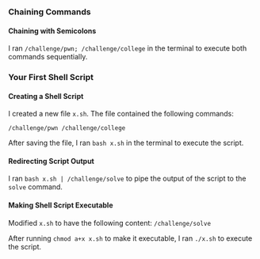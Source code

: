 ### Chaining Commands

#### Chaining with Semicolons
I ran `/challenge/pwn; /challenge/college` in the terminal to execute both commands sequentially.

### Your First Shell Script

#### Creating a Shell Script
I created a new file `x.sh`. The file contained the following commands:

`/challenge/pwn
/challenge/college`

After saving the file, I ran `bash x.sh` in the terminal to execute the script.

#### Redirecting Script Output
I ran `bash x.sh | /challenge/solve` to pipe the output of the script to the `solve` command.

#### Making Shell Script Executable
Modified `x.sh` to have the following content:
`/challenge/solve`

After running `chmod a+x x.sh` to make it executable, I ran `./x.sh` to execute the script.




